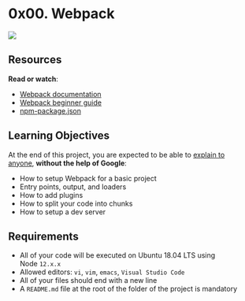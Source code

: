 0x00. Webpack
=============

![](https://s3.amazonaws.com/alx-intranet.hbtn.io/uploads/medias/2019/12/121b1f6534e60566e1de.png?X-Amz-Algorithm=AWS4-HMAC-SHA256&X-Amz-Credential=AKIARDDGGGOUSBVO6H7D%2F20240819%2Fus-east-1%2Fs3%2Faws4_request&X-Amz-Date=20240819T180055Z&X-Amz-Expires=86400&X-Amz-SignedHeaders=host&X-Amz-Signature=a9b81f39fb5a4355144ce52a2a97dfb5d3dbcb7c64cfe380c97f1a99b1763e03)

Resources
---------

**Read or watch**:

-   [Webpack documentation](https://intranet.alxswe.com/rltoken/XEFTUAcZ_9sKurp1Bui7ug "Webpack documentation")
-   [Webpack beginner guide](https://intranet.alxswe.com/rltoken/6ngQzrV7xeKJjcRwdmrYAQ "Webpack beginner guide")
-   [npm-package.json](https://intranet.alxswe.com/rltoken/P00rJM5qCeaf33hsPuhgog "npm-package.json")

Learning Objectives
-------------------

At the end of this project, you are expected to be able to [explain to anyone](https://intranet.alxswe.com/rltoken/ME_HaE8ycyyO7RaAoOycIw "explain to anyone"), **without the help of Google**:

-   How to setup Webpack for a basic project
-   Entry points, output, and loaders
-   How to add plugins
-   How to split your code into chunks
-   How to setup a dev server

Requirements
------------

-   All of your code will be executed on Ubuntu 18.04 LTS using Node `12.x.x`
-   Allowed editors: `vi`, `vim`, `emacs`, `Visual Studio Code`
-   All of your files should end with a new line
-   A `README.md` file at the root of the folder of the project is mandatory